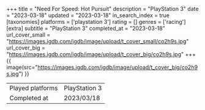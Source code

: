 +++
title = "Need For Speed: Hot Pursuit"
description = "PlayStation 3"
date = "2023-03-18"
updated = "2023-03-18"
in_search_index = true
[taxonomies]
platforms = ['playstation 3']
rating = []
genres = ['racing']
[extra]
subtitle = "PlayStation 3"
completed_at = "2023-03-18"
url_cover_small = "https://images.igdb.com/igdb/image/upload/t_cover_small/co2h9s.jpg"
url_cover_big = "https://images.igdb.com/igdb/image/upload/t_cover_big/co2h9s.jpg"
+++
{{ image(src="https://images.igdb.com/igdb/image/upload/t_cover_big/co2h9s.jpg") }}

|              |            |
| ------------ | ---------- |
| Played platforms    | PlayStation 3 |
| Completed at | 2023/03/18 |


